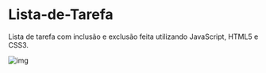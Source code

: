 # Lista-de-Tarefa
Lista de tarefa com inclusão e exclusão feita utilizando JavaScript, HTML5 e CSS3. 

![img](https://i.imgur.com/o6FWQ7O.png)

